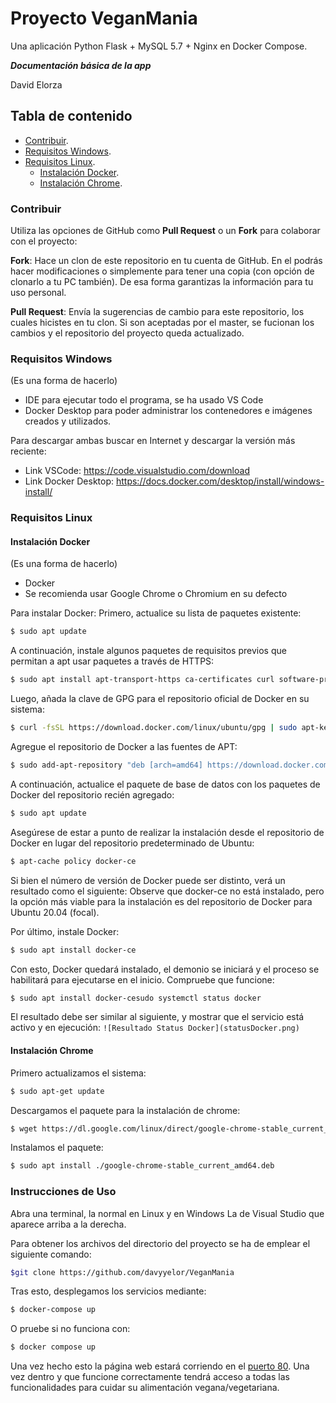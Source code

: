 # Proyecto VeganMania
Una aplicación Python Flask + MySQL 5.7 + Nginx en Docker Compose.

***Documentación básica de la app***

David Elorza

## Tabla de contenido
- [Contribuir](#contribuir).
- [Requisitos Windows](#requisitos-windows).
- [Requisitos Linux](#requisitos-linux).
  - [Instalación Docker](#instalacion-docker).
  - [Instalación Chrome](#instalacion-chrome).


### Contribuir

Utiliza las opciones de GitHub como **Pull Request** o un **Fork** para colaborar con el proyecto:

**Fork**: Hace un clon de este repositorio en tu cuenta de GitHub. En el podrás hacer modificaciones o simplemente para tener una copia (con opción de clonarlo a tu PC también). De esa forma garantizas la información para tu uso personal.

**Pull Request**: Envía la sugerencias de cambio para este repositorio, los cuales hicistes en tu clon. Si son aceptadas por el master, se fucionan los cambios y el repositorio del proyecto queda actualizado.

### Requisitos Windows

(Es una forma de hacerlo)
- IDE para ejecutar todo el programa, se ha usado VS Code
- Docker Desktop para poder administrar los contenedores e imágenes creados y utilizados.

Para descargar ambas buscar en Internet y descargar la versión más reciente:
- Link VSCode: https://code.visualstudio.com/download
- Link Docker Desktop: https://docs.docker.com/desktop/install/windows-install/

### Requisitos Linux

#### Instalación Docker
(Es una forma de hacerlo)
- Docker 
- Se recomienda usar Google Chrome o Chromium en su defecto

Para instalar Docker:
Primero, actualice su lista de paquetes existente:
```bash
$ sudo apt update
```

A continuación, instale algunos paquetes de requisitos previos que permitan a apt usar paquetes a través de HTTPS:
```bash
$ sudo apt install apt-transport-https ca-certificates curl software-properties-common
```
Luego, añada la clave de GPG para el repositorio oficial de Docker en su sistema:
```bash
$ curl -fsSL https://download.docker.com/linux/ubuntu/gpg | sudo apt-key add -
```

Agregue el repositorio de Docker a las fuentes de APT:
```bash
$ sudo add-apt-repository "deb [arch=amd64] https://download.docker.com/linux/ubuntu focal stable"
```

A continuación, actualice el paquete de base de datos con los paquetes de Docker del repositorio recién agregado:
```bash
$ sudo apt update
```

Asegúrese de estar a punto de realizar la instalación desde el repositorio de Docker en lugar del repositorio predeterminado de Ubuntu:
```bash
$ apt-cache policy docker-ce
```
Si bien el número de versión de Docker puede ser distinto, verá un resultado como el siguiente:
Observe que docker-ce no está instalado, pero la opción más viable para la instalación es del repositorio de Docker para Ubuntu 20.04 (focal).

Por último, instale Docker:
```bash
$ sudo apt install docker-ce
```

Con esto, Docker quedará instalado, el demonio se iniciará y el proceso se habilitará para ejecutarse en el inicio. Compruebe que funcione:
```bash
$ sudo apt install docker-cesudo systemctl status docker
```
El resultado debe ser similar al siguiente, y mostrar que el servicio está activo y en ejecución:
`![Resultado Status Docker](statusDocker.png)`

#### Instalación Chrome

Primero actualizamos el sistema:
```bash
$ sudo apt-get update
```

Descargamos el paquete para la instalación de chrome:
```bash
$ wget https://dl.google.com/linux/direct/google-chrome-stable_current_amd64.deb
```

Instalamos el paquete:
```bash
$ sudo apt install ./google-chrome-stable_current_amd64.deb
```

### Instrucciones de Uso 

Abra una terminal, la normal en Linux y en Windows La de Visual Studio que aparece arriba a la derecha.

Para obtener los archivos del directorio del proyecto se ha de emplear el siguiente comando:
```bash
$git clone https://github.com/davyyelor/VeganMania
```

Tras esto, desplegamos los servicios mediante:
```bash
$ docker-compose up
```

O pruebe si no funciona con:
```bash
$ docker compose up
```

Una vez hecho esto la página web estará corriendo en el [puerto 80](http://localhost).
Una vez dentro y que funcione correctamente tendrá acceso a todas las funcionalidades para cuidar su alimentación vegana/vegetariana.




